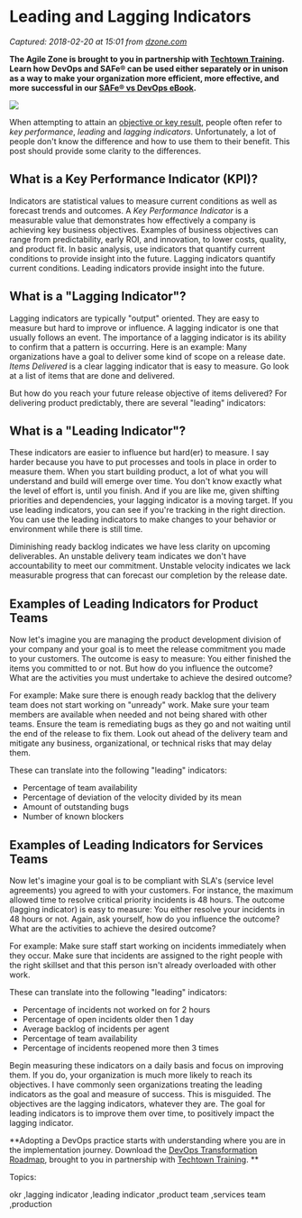# Leading and Lagging Indicators

_Captured: 2018-02-20 at 15:01 from [dzone.com](https://dzone.com/articles/leading-and-lagging-indicators?edition=362117&utm_source=Zone%20Newsletter&utm_medium=email&utm_campaign=agile%202018-02-20)_

**The Agile Zone is brought to you in partnership with [Techtown Training](https://dzone.com/go?i=275424&u=http%3A%2F%2Ftechtowntraining.com%2F%3Futm_source%3Ddzone%26utm_medium%3Dfooter). Learn how DevOps and SAFe® can be used either separately or in unison as a way to make your organization more efficient, more effective, and more successful in our [SAFe® vs DevOps eBook](https://dzone.com/go?i=275424&u=http%3A%2F%2Fpages.aspeinc.com%2FSAFe-vs-DevOps.html%3Futm_source%3Ddzone%26utm_medium%3Dfooter%26utm_campaign%3Dsafe_vs_devops%26utm_content%3Debook).**

![](https://www.leadingagile.com/wp-content/uploads/2018/01/Leading-vs-Lagging-Indicators.jpg)

When attempting to attain an [objective or key result](http://www.leadingagile.com/2018/01/an-introduction-to-okr-objectives-and-key-results/), people often refer to _key performance_, _leading_ and _lagging indicators_. Unfortunately, a lot of people don't know the difference and how to use them to their benefit. This post should provide some clarity to the differences.

## What is a Key Performance Indicator (KPI)?

Indicators are statistical values to measure current conditions as well as forecast trends and outcomes. A _Key Performance Indicator_ is a measurable value that demonstrates how effectively a company is achieving key business objectives. Examples of business objectives can range from predictability, early ROI, and innovation, to lower costs, quality, and product fit. In basic analysis, use indicators that quantify current conditions to provide insight into the future. Lagging indicators quantify current conditions. Leading indicators provide insight into the future.

## What is a "Lagging Indicator"?

Lagging indicators are typically "output" oriented. They are easy to measure but hard to improve or influence. A lagging indicator is one that usually follows an event. The importance of a lagging indicator is its ability to confirm that a pattern is occurring. Here is an example: Many organizations have a goal to deliver some kind of scope on a release date. _Items Delivered_ is a clear lagging indicator that is easy to measure. Go look at a list of items that are done and delivered.

But how do you reach your future release objective of items delivered? For delivering product predictably, there are several "leading" indicators:

## What is a "Leading Indicator"?

These indicators are easier to influence but hard(er) to measure. I say harder because you have to put processes and tools in place in order to measure them. When you start building product, a lot of what you will understand and build will emerge over time. You don't know exactly what the level of effort is, until you finish. And if you are like me, given shifting priorities and dependencies, your lagging indicator is a moving target. If you use leading indicators, you can see if you're tracking in the right direction. You can use the leading indicators to make changes to your behavior or environment while there is still time.

Diminishing ready backlog indicates we have less clarity on upcoming deliverables. An unstable delivery team indicates we don't have accountability to meet our commitment. Unstable velocity indicates we lack measurable progress that can forecast our completion by the release date.

## Examples of Leading Indicators for Product Teams

Now let's imagine you are managing the product development division of your company and your goal is to meet the release commitment you made to your customers. The outcome is easy to measure: You either finished the items you committed to or not. But how do you influence the outcome? What are the activities you must undertake to achieve the desired outcome?

For example: Make sure there is enough ready backlog that the delivery team does not start working on "unready" work. Make sure your team members are available when needed and not being shared with other teams. Ensure the team is remediating bugs as they go and not waiting until the end of the release to fix them. Look out ahead of the delivery team and mitigate any business, organizational, or technical risks that may delay them.

These can translate into the following "leading" indicators:

  * Percentage of team availability
  * Percentage of deviation of the velocity divided by its mean
  * Amount of outstanding bugs
  * Number of known blockers

## Examples of Leading Indicators for Services Teams

Now let's imagine your goal is to be compliant with SLA's (service level agreements) you agreed to with your customers. For instance, the maximum allowed time to resolve critical priority incidents is 48 hours. The outcome (lagging indicator) is easy to measure: You either resolve your incidents in 48 hours or not. Again, ask yourself, how do you influence the outcome? What are the activities to achieve the desired outcome?

For example: Make sure staff start working on incidents immediately when they occur. Make sure that incidents are assigned to the right people with the right skillset and that this person isn't already overloaded with other work.

These can translate into the following "leading" indicators:

  * Percentage of incidents not worked on for 2 hours
  * Percentage of open incidents older then 1 day
  * Average backlog of incidents per agent
  * Percentage of team availability
  * Percentage of incidents reopened more then 3 times

Begin measuring these indicators on a daily basis and focus on improving them. If you do, your organization is much more likely to reach its objectives. I have commonly seen organizations treating the leading indicators as the goal and measure of success. This is misguided. The objectives are the lagging indicators, whatever they are. The goal for leading indicators is to improve them over time, to positively impact the lagging indicator.

**Adopting a DevOps practice starts with understanding where you are in the implementation journey. Download the [DevOps Transformation Roadmap](https://dzone.com/go?i=266427&u=http%3A%2F%2Fpages.techtowntraining.com%2FDevOpsRoadmapDzone_DevOpsTransformationRoadmap.html%3Futm_source%3Ddzone%26utm_medium%3Dheader%26utm_campaign%3Ddevops-transformation), brought to you in partnership with [Techtown Training](https://dzone.com/go?i=266427&u=http%3A%2F%2Fwww.techtowntraining.com%2F). **

Topics:

okr ,lagging indicator ,leading indicator ,product team ,services team ,production
